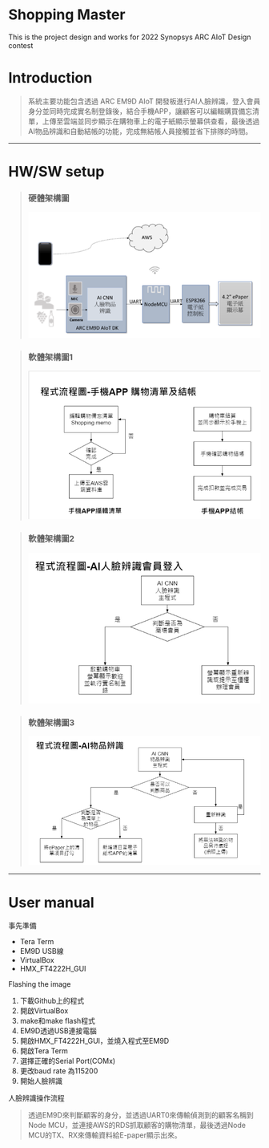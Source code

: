 # Shopping Master
This is the project design and works for 2022 Synopsys ARC AIoT Design contest 
#   Introduction
>  系統主要功能包含透過 ARC EM9D AIoT 開發板進行AI人臉辨識，登入會員身分並同時完成實名制登錄後，結合手機APP，讓顧客可以編輯購買備忘清單，上傳至雲端並同步顯示在購物車上的電子紙顯示螢幕供查看，最後透過AI物品辨識和自動結帳的功能，完成無結帳人員接觸並省下排隊的時間。
_ _ _
# HW/SW setup
> ### 硬體架構圖
>![硬體架構圖](./images/HW.png)

>### 軟體架構圖1
>![硬體架構圖](./images/SW.png)

>### 軟體架構圖2
>![硬體架構圖](./images/SW2.png)

>### 軟體架構圖3
>![硬體架構圖](./images/SW3.png)
___
# User manual
事先準備

* Tera Term
* EM9D USB線
* VirtualBox
* HMX_FT4222H_GUI

Flashing the image

1. 下載Github上的程式
2. 開啟VirtualBox
3. make和make flash程式
4. EM9D透過USB連接電腦
5. 開啟HMX_FT4222H_GUI，並燒入程式至EM9D
6. 開啟Tera Term
7. 選擇正確的Serial Port(COMx)
8. 更改baud rate 為115200
9. 開始人臉辨識

人臉辨識操作流程

>  透過EM9D來判斷顧客的身分，並透過UART0來傳輸偵測到的顧客名稱到Node MCU，並連接AWS的RDS抓取顧客的購物清單，最後透過Node MCU的TX、RX來傳輸資料給E-paper顯示出來。

